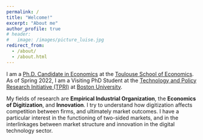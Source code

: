 ```yaml
---
permalink: /
title: "Welcome!"
excerpt: "About me"
author_profile: true
# header:
#   image: /images/picture_luise.jpg 
redirect_from: 
  - /about/
  - /about.html
---
```



I am a [Ph.D. Candidate in Economics](https://www.tse-fr.eu/people/luise-eisfeld) at the [Toulouse School of Economics](https://www.tse-fr.eu). As of Spring 2022, I am a Visiting PhD Student at the [Technology and Policy Research Initiative (TPRI)](https://sites.bu.edu/tpri/) at [Boston University](https://www.bu.edu).

My fields of research are **Empirical Industrial Organization**, the **Economics of Digitization**, and **Innovation**. I try to understand how digitization affects competition between firms, and ultimately market outcomes. I have a particular interest in the functioning of two-sided markets, and in the interlinkages between market structure and innovation in the digital technology sector.


